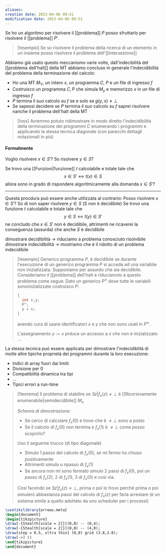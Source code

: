 ```yaml
---
aliases: 
creation date: 2023-04-06 09:51
modification date: 2023-04-06 09:51
---
```


Se ho un algoritmo per risolvere il [[problema]] $P$ posso sfruttarlo per risolvere il [[problema]] $P'$.


>[!esempio]
>Se so risolvere il problema della ricerca di un elemento in un insieme posso risolvere il problema dell'[[intersezione]]



Abbiamo già usato questo meccanismo varie volte, dall'indecibilità del [[problema dell'halt]] della MT abbiamo concluso in generale l'indecidibilità del problema della terminazione del calcolo:
- Ho una MT $M_{Y}$, un intero $x$, un programma $C$, $P$ e un file di ingresso $f$
- Costruisco un programma $C, P$ che simula $M_{y}$ e memorizzo $x$ in un file di ingresso $f$
- $P$ termina il suo calcolo su $f$ se e solo se $g(y,x) \neq \perp$
- Se sapessi decidere se $P$ termina il suo calcolo su $f$ saprei risolvere nanche il problema dell'halt della MT


>[!oss]
>Avremmo potuto ridimostrare in modo diretto l'indecidibilità della terminazione dei programmi $C$ enumerando i programmi e applicando la stessa tecnica diagonale (con parecchi dettagli notazionali in piú)


#### Formalmente
Voglio risolvere $x \in S'$?
So risolvere $y \in S$?

Se trovo una [[Funzioni|funzione]] $t$ calcolabile e totale tale che
$$ x \in S' \leftrightarrow t(x) \in S $$
allora sono in grado di rispondere algoritmicamente alla domanda $x \in S'$?

---
Questa procdura può essere anche utilizzata al contrario:
Posso risolvere $x \in S'$?
So di non saper risolvere $y \in S$ ($S$ non è decidibile)
Se trovo una funzione $t$ calcolabile e totale tale che
$$ y \in S \leftrightarrow  t(y) \in S' $$
ne concludo che $x \in S'$ non è decidibile, altrimenti ne ricaverei la conseguenza (assurda) che anche $S$ è decidibile

dimostrare decidibilità -> riduciamo a problema conosciuto risolvibile
dimostrare indecidibilità -> mostriamo che è il ridotto di un problema indecidibile

>[!esempio]
>Generico programma $P$, è decidibile se durante l'esecuzione di un generico programma $P$ si acceda ad una variabile non inizializzata.
>Supponiamo per assurdo che sia decidibile. Consideriamo il [[problema]] dell'halt e riduciamolo a questo problema come segue:
>Dato un generico $P^\land$ dove tutte le variabili sonoinizializzate costruisco $P$:
>```c
>{
>	int x,y;
>	P^;
>	y = x;
>}
>```
>avendo cura di usare identificatori $x$ e $y$ che non sono usati in $P^\land$.
>
>L'assegnamento $y := x$ prduce un accesso a $x$ che non è inizializzato
>...

La stessa tecnica puó essere applicata per dimostrare l'indecidiblità di molte altre tipiche proprietà dei programmi durante la loro esecuzione:
- Indici di array fuori dai limiti
- Divisione per 0
- Compatibilità dinamica tra tipi
- ...
- Tipici errori a run-time


>[!teorema]
>Il problema di stabilire se $\exists z | f_{x}(z) \neq \perp$ è [[Ricorsivamente enumerabile|semidecidibile]] $M_{x}$
>
>*Schema di dimostrazione:*
>- Se cerco di calcolare $f_{x}(0)$ e trovo che è $\neq \perp$ sono a posto
>- Se il calcolo di $f_{x}(0)$ non termina e $f_{x}(1)$ è $\neq \perp$ come posso scoprirlo?
>
>Uso il seguente trucco (di tipo diagonale)
>- Simulo 1 passo del calcolo di $f_{x}(0)$, se mi fermo ho chiuso positivamente
>- Altrimenti simulo u npasso di $f_{x}(1)$
>- Se ancora non mi sono fermato simulo 2 passi di $f_{x}(0)$, poi un passo di $f_{x}(2)$, 2 di $f_{x}(1)$, $3$ di $f_{x}(0)$ e cosi via.
>
>Cosí facendo se $\exists z | f_{x}(z) \neq \perp$, prima o poi lo trovo perchè prima o poi simulerò abbastanza passi del calcolo di $f_{x}(z)$ per farla arrestare (è un sistema simile a quello adottato da uno scheduler per i processi)  


```tikz
\usetikzlibrary{arrows.meta}
\begin{document}
\begin{tikzpicture}
\draw[-{Stealth[scale = 2]}](0,0) -- (0,4);
\draw[-{Stealth[scale = 2]}](0,0) -- (4,0);
\draw[step = 0.5, ultra thin] (0,0) grid (3.8,3.8);
\draw[->] ()
\end{tikzpicture}
\end{document}
```


